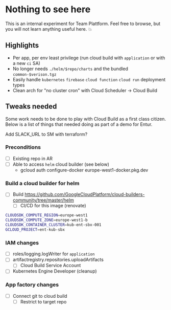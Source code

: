 # Nothing to see here

This is an internal experiment for Team Plattform.
Feel free to browse, but you will not learn anything useful here. :boom:

## Highlights

* Per app, per env least privilege (run cloud build with `application` or with a new `ci` SA)
* No longer needs `./helm/$repo/charts` and the bundled `common-$verison.tgz`
* Easily handle `kubernetes` `firebase` `cloud function` `cloud run` deployment types
* Clean arch for "no cluster cron" with Cloud Scheduler -> Cloud Build


## Tweaks needed

Some work needs to be done to play with Cloud Build as a first class citizen.
Below is a list of things that needed doing as part of a demo for Entur.

Add SLACK_URL to SM with terraform?

### Preconditions

- [ ] Existing repo in AR
- [ ] Able to access `helm` cloud builder (see below)
  - gcloud auth configure-docker europe-west1-docker.pkg.dev

### Build a cloud builder for helm

- [ ] Build https://github.com/GoogleCloudPlatform/cloud-builders-community/tree/master/helm
  - [ ] CI/CD for this image (renovate)

```sh
CLOUDSDK_COMPUTE_REGION=europe-west1
CLOUDSDK_COMPUTE_ZONE=europe-west1-b
CLOUDSDK_CONTAINER_CLUSTER=kub-ent-sbx-001
GCLOUD_PROJECT=ent-kub-sbx
```
### IAM changes

- [ ] roles/logging.logWriter for `application`
- [ ] artifactregistry.repositories.uploadArtifacts
  - [ ] Cloud Build Service Account
- [ ] Kubernetes Engine Developer (cleanup)

### App factory changes

- [ ] Connect git to cloud build
  - [ ] Restrict to target repo
